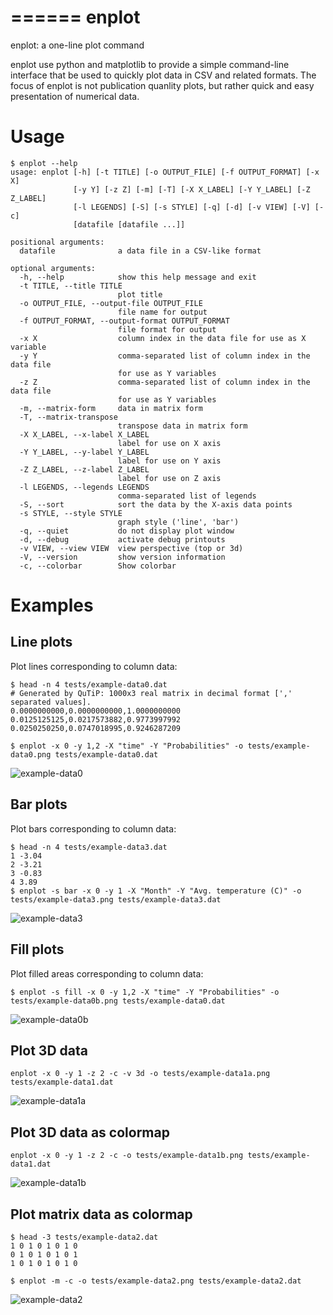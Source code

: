 ======
enplot
======

enplot: a one-line plot command

enplot use python and matplotlib to provide a simple command-line interface
that be used to quickly plot data in CSV and related formats. The focus of
enplot is not publication quanlity plots, but rather quick and easy presentation
of numerical data. 


Usage
=====

    $ enplot --help
    usage: enplot [-h] [-t TITLE] [-o OUTPUT_FILE] [-f OUTPUT_FORMAT] [-x X]
                  [-y Y] [-z Z] [-m] [-T] [-X X_LABEL] [-Y Y_LABEL] [-Z Z_LABEL]
                  [-l LEGENDS] [-S] [-s STYLE] [-q] [-d] [-v VIEW] [-V] [-c]
                  [datafile [datafile ...]]

    positional arguments:
      datafile              a data file in a CSV-like format

    optional arguments:
      -h, --help            show this help message and exit
      -t TITLE, --title TITLE
                            plot title
      -o OUTPUT_FILE, --output-file OUTPUT_FILE
                            file name for output
      -f OUTPUT_FORMAT, --output-format OUTPUT_FORMAT
                            file format for output
      -x X                  column index in the data file for use as X variable
      -y Y                  comma-separated list of column index in the data file
                            for use as Y variables
      -z Z                  comma-separated list of column index in the data file
                            for use as Y variables
      -m, --matrix-form     data in matrix form
      -T, --matrix-transpose
                            transpose data in matrix form
      -X X_LABEL, --x-label X_LABEL
                            label for use on X axis
      -Y Y_LABEL, --y-label Y_LABEL
                            label for use on Y axis
      -Z Z_LABEL, --z-label Z_LABEL
                            label for use on Z axis
      -l LEGENDS, --legends LEGENDS
                            comma-separated list of legends
      -S, --sort            sort the data by the X-axis data points
      -s STYLE, --style STYLE
                            graph style ('line', 'bar')
      -q, --quiet           do not display plot window
      -d, --debug           activate debug printouts
      -v VIEW, --view VIEW  view perspective (top or 3d)
      -V, --version         show version information
      -c, --colorbar        Show colorbar


Examples
========

Line plots
----------

Plot lines corresponding to column data:

    $ head -n 4 tests/example-data0.dat 
    # Generated by QuTiP: 1000x3 real matrix in decimal format [',' separated values].
    0.0000000000,0.0000000000,1.0000000000
    0.0125125125,0.0217573882,0.9773997992
    0.0250250250,0.0747018995,0.9246287209

    $ enplot -x 0 -y 1,2 -X "time" -Y "Probabilities" -o tests/example-data0.png tests/example-data0.dat

![example-data0](https://raw.github.com/jrjohansson/enplot/master/tests/example-data0.png)

Bar plots
----------

Plot bars corresponding to column data:

    $ head -n 4 tests/example-data3.dat 
    1 -3.04
    2 -3.21
    3 -0.83
    4 3.89
    $ enplot -s bar -x 0 -y 1 -X "Month" -Y "Avg. temperature (C)" -o tests/example-data3.png tests/example-data3.dat

![example-data3](https://raw.github.com/jrjohansson/enplot/master/tests/example-data3.png)

Fill plots
----------

Plot filled areas corresponding to column data:

    $ enplot -s fill -x 0 -y 1,2 -X "time" -Y "Probabilities" -o tests/example-data0b.png tests/example-data0.dat

![example-data0b](https://raw.github.com/jrjohansson/enplot/master/tests/example-data0b.png)


Plot 3D data
------------

    enplot -x 0 -y 1 -z 2 -c -v 3d -o tests/example-data1a.png tests/example-data1.dat

![example-data1a](https://raw.github.com/jrjohansson/enplot/master/tests/example-data1a.png)


Plot 3D data as colormap
------------------------

    enplot -x 0 -y 1 -z 2 -c -o tests/example-data1b.png tests/example-data1.dat

![example-data1b](https://raw.github.com/jrjohansson/enplot/master/tests/example-data1b.png)


Plot matrix data as colormap
----------------------------

    $ head -3 tests/example-data2.dat 
    1 0 1 0 1 0 1 0
    0 1 0 1 0 1 0 1
    1 0 1 0 1 0 1 0
    
    $ enplot -m -c -o tests/example-data2.png tests/example-data2.dat

![example-data2](https://raw.github.com/jrjohansson/enplot/master/tests/example-data2.png)

